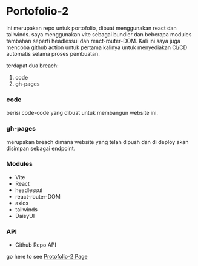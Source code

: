 # Portofolio-2

ini merupakan repo untuk portofolio, dibuat menggunakan react dan tailwinds. saya menggunakan vite sebagai bundler dan beberapa modules tambahan seperti headlessui dan react-router-DOM. Kali ini saya juga mencoba github action untuk pertama kalinya untuk menyediakan CI/CD automatis selama proses pembuatan.

terdapat dua breach:
1. code
2. gh-pages

### code
berisi code-code yang dibuat untuk membangun website ini.

### gh-pages
merupakan breach dimana website yang telah dipush dan di deploy akan disimpan sebagai endpoint.

### Modules
- Vite
- React
- headlessui
- react-router-DOM
- axios
- tailwinds
- DaisyUI

### API
- Github Repo API

go here to see [Protofolio-2 Page](https://candra1209.github.io/Portofolio-2)
